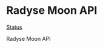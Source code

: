 # Radyse Moon API

[Status](https://github.com/thagana/radyse-moon-api/actions/workflows/main.yml/badge.svg?branch=dev)

Radyse Moon API
